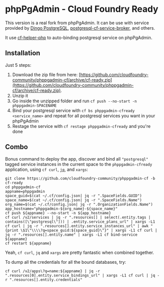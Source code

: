 # phpPgAdmin - Cloud Foundry Ready

This version is a real fork from phpPgAdmin.
It can be use with service provided by [Dingo PostgreSQL](https://github.com/dingotiles/dingo-postgresql-release), [postgresql-cf-service-broker](https://github.com/cloudfoundry-community/postgresql-cf-service-broker), and others.

It use [cf-helper-php](https://github.com/cloudfoundry-community/cf-helper-php) to auto-binding postgresql service on phpPgAdmin.

## Installation

Just 5 steps:

 1. Download the zip file from here: [https://github.com/cloudfoundry-community/phppgadmin-cf/archive/cf-ready.zip](https://github.com/cloudfoundry-community/phppgadmin-cf/archive/cf-ready.zip).
 2. Unzip it
 3. Go inside the unzipped folder and run `cf push --no-start -n phppgadmin-SPACENAME`
 4. Bind your postgresql service with `cf bs phppgadmin-cfready <service_name>` and repeat for all postgresql services you want in your phpPgAdmin
 5. Restage the service with `cf restage phppgadmin-cfready` and you're done

## Combo

Bonus command to deploy the app, discover and bind all `"postgresql"` tagged service instances in the current space to the `phppgadmin-cfready` application, using `cf curl`, [`jq`](https://stedolan.github.io/jq/download/), and `xargs`:

```
git clone https://github.com/cloudfoundry-community/phppgadmin-cf -b cf-ready
cd phppgadmin-cf
appname=phppgadmin
space_guid=$(cat ~/.cf/config.json| jq -r ".SpaceFields.GUID")
space_name=$(cat ~/.cf/config.json| jq -r ".SpaceFields.Name")
org_name=$(cat ~/.cf/config.json| jq -r ".OrganizationFields.Name")
app_hostname="phppgadmin-${org_name}-${space_name}"
cf push ${appname} --no-start -n ${app_hostname}
cf curl /v2/services | jq -r ".resources[] | select(.entity.tags | contains([\"postgresql\"])) | .entity.service_plans_url" | xargs -L1 cf curl | jq -r ".resources[].entity.service_instances_url" | awk "{print \$1\"\\\\?q=space_guid:${space_guid}\"}" | xargs -L1 cf curl | jq -r ".resources[].entity.name" | xargs -L1 cf bind-service ${appname}
cf restart ${appname}
```

Yeah, `cf curl`, `jq` and `xargs` are pretty fantastic when combined together.

To dump all the credentials for all the bound databases, try:

```
cf curl /v2/apps\?q=name:${appname} | jq -r ".resources[0].entity.service_bindings_url" | xargs -L1 cf curl | jq -r ".resources[].entity.credentials"
```
